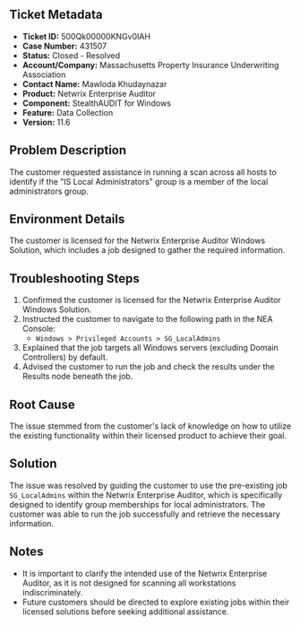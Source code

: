 ## Ticket Metadata
- **Ticket ID:** 500Qk00000KNGv0IAH
- **Case Number:** 431507
- **Status:** Closed - Resolved
- **Account/Company:** Massachusetts Property Insurance Underwriting Association
- **Contact Name:** Mawloda Khudaynazar
- **Product:** Netwrix Enterprise Auditor
- **Component:** StealthAUDIT for Windows
- **Feature:** Data Collection
- **Version:** 11.6

## Problem Description
The customer requested assistance in running a scan across all hosts to identify if the "IS Local Administrators" group is a member of the local administrators group.

## Environment Details
The customer is licensed for the Netwrix Enterprise Auditor Windows Solution, which includes a job designed to gather the required information.

## Troubleshooting Steps
1. Confirmed the customer is licensed for the Netwrix Enterprise Auditor Windows Solution.
2. Instructed the customer to navigate to the following path in the NEA Console: 
   - `Windows > Privileged Accounts > SG_LocalAdmins`
3. Explained that the job targets all Windows servers (excluding Domain Controllers) by default.
4. Advised the customer to run the job and check the results under the Results node beneath the job.

## Root Cause
The issue stemmed from the customer's lack of knowledge on how to utilize the existing functionality within their licensed product to achieve their goal.

## Solution
The issue was resolved by guiding the customer to use the pre-existing job `SG_LocalAdmins` within the Netwrix Enterprise Auditor, which is specifically designed to identify group memberships for local administrators. The customer was able to run the job successfully and retrieve the necessary information.

## Notes
- It is important to clarify the intended use of the Netwrix Enterprise Auditor, as it is not designed for scanning all workstations indiscriminately.
- Future customers should be directed to explore existing jobs within their licensed solutions before seeking additional assistance.